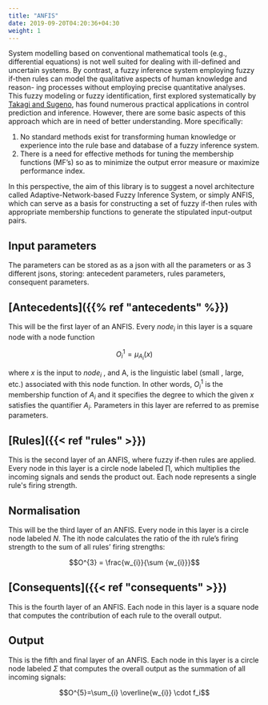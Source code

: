 ```yaml
---
title: "ANFIS"
date: 2019-09-20T04:20:36+04:30
weight: 1
---
```

System modelling based on conventional mathematical tools (e.g., differential equations) is not well suited for dealing with ill-defined and uncertain systems. By contrast, a fuzzy inference system employing fuzzy if-then rules can model the qualitative aspects of human knowledge and reason- ing processes without employing precise quantitative analyses. This fuzzy modeling or fuzzy identification, first explored systematically by [Takagi and Sugeno](https://dns2.asia.edu.tw/~ysho/YSHO-English/2000%20Engineering/PDF/IEE%20Tra%20Sys%20Man%20Cyb15,%20116.pdf), has found numerous practical applications in control prediction and inference. However, there are some basic aspects of this approach which are in need of better understanding. More specifically:

1. No standard methods exist for transforming human knowledge or experience into the rule base and database of a fuzzy inference system.
2. There is a need for effective methods for tuning the membership functions (MF’s) so as to minimize the output error measure or maximize performance index.

In this perspective, the aim of this library is to suggest a novel architecture called Adaptive-Network-based Fuzzy Inference System, or simply ANFIS, which can serve as a basis for constructing a set of fuzzy if-then rules with appropriate membership functions to generate the stipulated input-output pairs.

## Input parameters
The parameters  can be stored as as a json with all the parameters or as 3 different jsons, storing: antecedent parameters, rules parameters, consequent parameters.

## [Antecedents]({{% ref "antecedents" %}})
This will be the first layer of an ANFIS. Every $node_i$ in this layer is a square node with a node function

$$O_{i}^{1}=\mu_{A_{i}}(x)$$

where $x$ is the input to $node_i$ , and A, is the linguistic label (small , large, etc.) associated with this node function. In other words, $O_{i}^{1}$ is the membership function of $A_{i}$ and it specifies the degree to which the given $x$ satisfies the quantifier $A_{i}$. Parameters in this layer are referred to as premise parameters.

## [Rules]({{< ref "rules" >}})
This is the second layer of an ANFIS, where fuzzy if-then rules are applied. Every node in this layer is a circle node labeled $\prod$, which multiplies the incoming signals and sends the product out. Each node represents a single rule's firing strength.

## Normalisation
This will be the third layer of an ANFIS. Every node in this layer is a circle node labeled $N$. The ith node calculates the ratio of the ith rule’s firing strength to the sum of all rules’ firing strengths:

$$O^{3} = \frac{w_{i}}{\sum {w_{i}}}$$

## [Consequents]({{< ref "consequents" >}})
This is the fourth layer of an ANFIS. Each node in this layer is a square node that computes the contribution of each rule to the overall output.

## Output
This is the fifth and final layer of an ANFIS. Each node in this layer is a circle node labeled $\Sigma$ that computes the overall output as the summation of all incoming signals:

$$O^{5}=\sum_{i} \overline{w_{i}} \cdot f_i$$